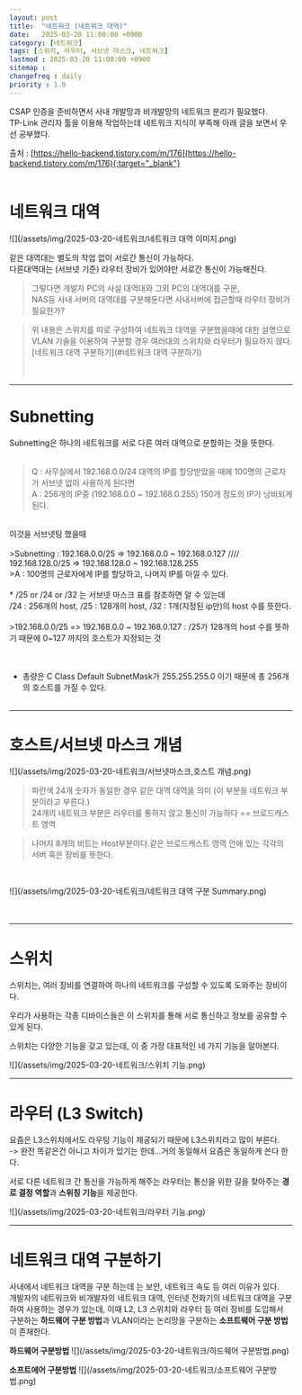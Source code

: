 ```yaml
---
layout: post
title:  "네트워크 (네트워크 대역)"
date:   2025-03-20 11:00:00 +0900
category: [네트워크]
tags: [스위치, 라우터, 서브넷 마스크, 네트워크]
lastmod : 2025-03-20 11:00:00 +0900
sitemap :
changefreq : daily
priority : 1.0
---
```



CSAP 인증을 준비하면서 사내 개발망과 비개발망의 네트워크 분리가 필요했다. <br/>
TP-Link 관리자 툴을 이용해 작업하는데 네트워크 지식이 부족해 아래 글을 보면서 우선 공부했다.<br/>

출처 : [https://hello-backend.tistory.com/m/176](https://hello-backend.tistory.com/m/176){:target="_blank"}
<br/><br/>

# 네트워크 대역

![](/assets/img/2025-03-20-네트워크/네트워크 대역 이미지.png) <br/>

같은 대역대는 별도의 작업 없이 서로간 통신이 가능하다.<br/>
다른대역대는 (서브넷 기준) 라우터 장비가 있어야만 서로간 통신이 가능해진다.<br/>

>그렇다면 개발자 PC의 사설 대역대와 그외 PC의 대역대를 구분, <br/>
>NAS등 사내 서버의 대역대를 구분해둔다면 사내서버에 접근할때 라우터 장비가 필요한가?<br/>

>위 내용은 스위치를 따로 구성하여 네트워크 대역을 구분했을때에 대한 설명으로<br/>
>VLAN 기술을 이용하여 구분할 경우 여러대의 스위치와 라우터가 필요하지 않다. <br/>
>[네트워크 대역 구분하기](#네트워크 대역 구분하기)
<br/><br/><br/>


---

# Subnetting

Subnetting은 하나의 네트워크를 서로 다른 여러 대역으로 분할하는 것을 뜻한다.<br/>
<br/>
>Q : 사무실에서 192.168.0.0/24 대역의 IP를 할당받았을 때에 100명의 근로자가 서브넷 없이 사용하게 된다면<br/>
>A : 256개의 IP중 (192.168.0.0 ~ 192.168.0.255) 150개 정도의 IP가 낭비되게 된다.<br/>
<br/>
이것을 서브넷팅 했을때<br/>
<br/>
>Subnetting : 192.168.0.0/25 => 192.168.0.0 ~ 192.168.0.127 //// 192.168.128.0/25 => 192.168.128.0 ~ 192.168.128.255<br/>
>A : 100명의 근로자에게 IP를 할당하고, 나머지 IP를 아낄 수 있다.<br/>
<br/>
* /25 or /24 or /32 는 서브넷 마스크 표를 참조하면 알 수 있는데<br/>
  /24 : 256개의 host, /25 : 128개의 host, /32 : 1개(지정된 ip만)의 host 수를 뜻한다.<br/>
  <br/>
>192.168.0.0/25 => 192.168.0.0 ~ 192.168.0.127 : /25가 128개의 host 수를 뜻하기 때문에 0~127 까지의 호스트가 지정되는 것
<br/><br/><br/>

* 총량은 C Class Default SubnetMask가 255.255.255.0 이기 때문에 총 256개의 호스트를 가질 수 있다.<br/><br/>

---

# 호스트/서브넷 마스크 개념

![](/assets/img/2025-03-20-네트워크/서브넷마스크,호스트 개념.png) <br/>

> 파란색  24개 숫자가 동일한 경우 같은 대역 대역을 의미 (이 부분을 네트워크 부분이라고 부른다.)<br/>
> 24개의 네트워크 부분은 라우터를 통하지 않고 통신이 가능하다 == 브로드캐스트 영역<br/>

> 나머지 8개의 비트는 Host부분이다.같은 브로드캐스트 영역 안에 있는 각각의 서버 혹은 장비를 뜻한다.<br/>
<br/>

![](/assets/img/2025-03-20-네트워크/네트워크 대역 구분 Summary.png) <br/>
<br/><br/>

---

# 스위치

스위치는, 여러 장비를 연결하여 하나의 네트워크를 구성할 수 있도록 도와주는 장비이다.<br/>

우리가 사용하는 각종 디바이스들은 이 스위치를 통해 서로 통신하고 정보를 공유할 수 있게 된다.<br/>

스위치는 다양한 기능을 갖고 있는데, 이 중 가장 대표적인 네 가지 기능을 알아본다.<br/>

![](/assets/img/2025-03-20-네트워크/스위치 기능.png) <br/>

---
# 라우터 (L3 Switch)

요즘은 L3스위치에서도 라우팅 기능이 제공되기 때문에 L3스위치라고 많이 부른다.  <br/>
-> 완전 똑같은건 아니고 차이가 있기는 한데...거의 동일해서 요즘은 동일하게 쓴다 한다.<br/>

서로 다른 네트워크 간 통신을 가능하게 해주는 라우터는 통신을 위한 길을 찾아주는 **경로 결정 역할**과 **스위칭 기능**을 제공한다.<br/>

![](/assets/img/2025-03-20-네트워크/라우터 기능.png) <br/>

---


# 네트워크 대역 구분하기

사내에서 네트워크 대역을 구분 하는데 는 보안, 네트워크 속도 등 여러 이유가 있다.<br/>
개발자의 네트워크와 비개발자의 네트워크 대역, 인터넷 전화기의 네트워크 대역을 구분하여 사용하는 경우가 있는데, 이때 L2, L3 스위치와 라우터 등 여러 장비를 도입해서 구분하는 **하드웨어 구분 방법**과 VLAN이라는 논리망을 구분하는 **소프트웨어 구분 방법**이 존재한다.<br/>

**하드웨어 구분방법**
![](/assets/img/2025-03-20-네트워크/하드웨어 구분방법.png) <br/>


**소프트에어 구분방법**
![](/assets/img/2025-03-20-네트워크/소프트웨어 구분방법.png) <br/>




